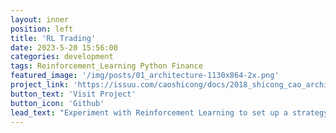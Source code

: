 ```yaml
---
layout: inner
position: left
title: 'RL Trading'
date: 2023-5-20 15:56:00
categories: development
tags: Reinforcement_Learning Python Finance
featured_image: '/img/posts/01_architecture-1130x864-2x.png'
project_link: 'https://issuu.com/caoshicong/docs/2018_shicong_cao_architecture_portf'
button_text: 'Visit Project'
button_icon: 'Github'
lead_text: "Experiment with Reinforcement Learning to set up a strategy for multi-asset trading."
---
```

